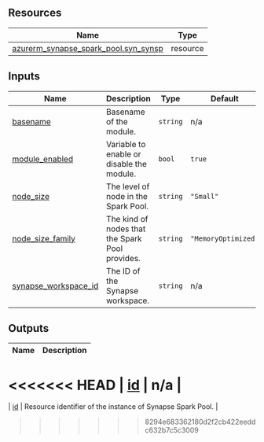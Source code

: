 <!-- BEGIN_TF_DOCS -->
## Resources

| Name | Type |
|------|------|
| [azurerm_synapse_spark_pool.syn_synsp](https://registry.terraform.io/providers/hashicorp/azurerm/latest/docs/resources/synapse_spark_pool) | resource |

## Inputs

| Name | Description | Type | Default | Required |
|------|-------------|------|---------|:--------:|
| <a name="input_basename"></a> [basename](#input\_basename) | Basename of the module. | `string` | n/a | yes |
| <a name="input_module_enabled"></a> [module\_enabled](#input\_module\_enabled) | Variable to enable or disable the module. | `bool` | `true` | no |
| <a name="input_node_size"></a> [node\_size](#input\_node\_size) | The level of node in the Spark Pool. | `string` | `"Small"` | no |
| <a name="input_node_size_family"></a> [node\_size\_family](#input\_node\_size\_family) | The kind of nodes that the Spark Pool provides. | `string` | `"MemoryOptimized"` | no |
| <a name="input_synapse_workspace_id"></a> [synapse\_workspace\_id](#input\_synapse\_workspace\_id) | The ID of the Synapse workspace. | `string` | n/a | yes |

## Outputs

| Name | Description |
|------|-------------|
<<<<<<< HEAD
| <a name="output_id"></a> [id](#output\_id) | n/a |
=======
| <a name="output_id"></a> [id](#output\_id) | Resource identifier of the instance of Synapse Spark Pool. |
>>>>>>> 8294e683362180d2f2cb422eeddc632b7c5c3009
<!-- END_TF_DOCS -->